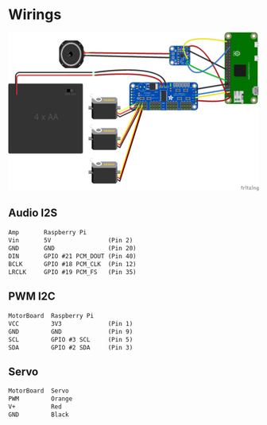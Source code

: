 # Wirings

![Wirings](R2D2_bb.jpg)


## Audio I2S
```
Amp       Raspberry Pi
Vin       5V                (Pin 2)
GND       GND               (Pin 20)
DIN       GPIO #21 PCM_DOUT (Pin 40)
BCLK      GPIO #18 PCM_CLK  (Pin 12)
LRCLK     GPIO #19 PCM_FS   (Pin 35)
```
## PWM I2C
```
MotorBoard  Raspberry Pi
VCC         3V3             (Pin 1)
GND         GND             (Pin 9)
SCL         GPIO #3 SCL     (Pin 5)
SDA         GPIO #2 SDA     (Pin 3)
```
## Servo
```
MotorBoard  Servo
PWM         Orange
V+          Red
GND         Black
```
